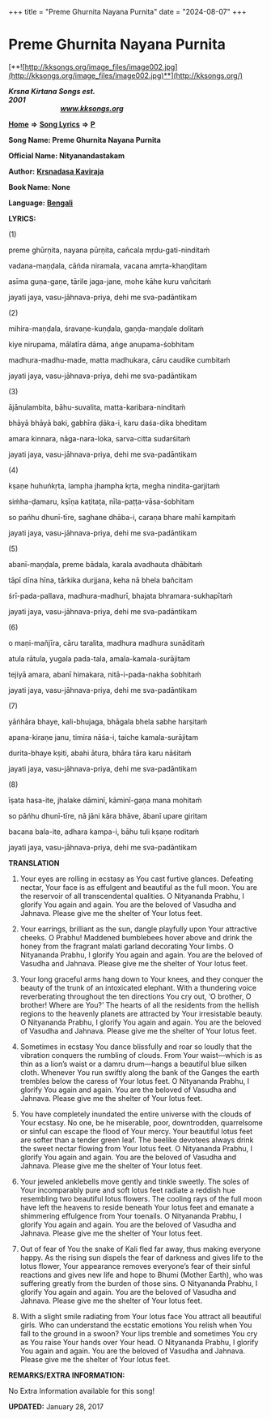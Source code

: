 +++
title = "Preme Ghurnita Nayana Purnita"
date = "2024-08-07"
+++

# Preme Ghurnita Nayana Purnita
[**![http://kksongs.org/image_files/image002.jpg](http://kksongs.org/image_files/image002.jpg)**](http://kksongs.org/)

**_Krsna Kirtana Songs est. 2001_**                                                                                                                                                 **_www.kksongs.org_**

[**Home**](http://kksongs.org/) **⇒** [**Song Lyrics**](http://kksongs.org/lyrics.html) **⇒** [**P**](http://kksongs.org/songs/song_p.html)

**Song Name: Preme Ghurnita Nayana Purnita**

**Official Name: Nityanandastakam**

**Author:** [**Krsnadasa Kaviraja**](http://kksongs.org/authors/list/krsnadasakaviraja.html)

**Book Name: None**

**Language:** [**Bengali**](http://kksongs.org/language/list/bengali.html)

**LYRICS:**

(1)

preme ghūrṇita, nayana pūrṇita, cañcala mṛdu-gati-ninditaḿ

vadana-maṇḍala, cāńda niramala, vacana amṛta-khaṇḍitam

asīma guṇa-gaṇe, tārile jaga-jane, mohe kāhe kuru vañcitaḿ

jayati jaya, vasu-jāhnava-priya, dehi me sva-padāntikam   

(2)

mihira-maṇḍala, śravaṇe-kuṇḍala, gaṇḍa-maṇḍale dolitaḿ

kiye nirupama, mālatīra dāma, ańge anupama-śobhitam

madhura-madhu-made, matta madhukara, cāru caudike cumbitaḿ

jayati jaya, vasu-jāhnava-priya, dehi me sva-padāntikam  

(3)

ājānulambita, bāhu-suvalita, matta-karibara-ninditaḿ

bhāyā bhāyā baki, gabhīra ḍāka-i, karu daśa-dika bheditam

amara kinnara, nāga-nara-loka, sarva-citta sudarśitaḿ

jayati jaya, vasu-jāhnava-priya, dehi me sva-padāntikam  

(4)

kṣaṇe huhuńkṛta, lampha jhampha kṛta, megha nindita-garjitaḿ

siḿha-ḍamaru, kṣīṇa kaṭitaṭa, nīla-paṭṭa-vāsa-śobhitam

so pańhu dhunī-tīre, saghane dhāba-i, caraṇa bhare mahī kampitaḿ

jayati jaya, vasu-jāhnava-priya, dehi me sva-padāntikam  

(5)

abanī-maṇḍala, preme bādala, karala avadhauta dhābitaḿ

tāpī dīna hīna, tārkika durjjana, keha nā bhela bañcitam

śrī-pada-pallava, madhura-madhurī, bhajata bhramara-sukhapītaḿ

jayati jaya, vasu-jāhnava-priya, dehi me sva-padāntikam  

(6)

o maṇi-mañjīra, cāru taralita, madhura madhura sunāditaḿ

atula rātula, yugala pada-tala, amala-kamala-surājitam

tejiyā amara, abanī himakara, nitā-i-pada-nakha śobhitaḿ

jayati jaya, vasu-jāhnava-priya, dehi me sva-padāntikam  

(7)

yāńhāra bhaye, kali-bhujaga, bhāgala bhela sabhe harṣitaḿ

apana-kiraṇe janu, timira nāśa-i, taiche kamala-surājitam

durita-bhaye kṣiti, abahi ātura, bhāra tāra karu nāśitaḿ

jayati jaya, vasu-jāhnava-priya, dehi me sva-padāntikam  

(8)

īṣata hasa-ite, jhalake dāminī, kāminī-gaṇa mana mohitaḿ

so pāńhu dhunī-tīre, nā jāni kāra bhāve, ābanī upare giritam

bacana bala-ite, adhara kampa-i, bāhu tuli kṣaṇe roditaḿ

jayati jaya, vasu-jāhnava-priya, dehi me sva-padāntikam

**TRANSLATION**

1) Your eyes are rolling in ecstasy as You cast furtive glances. Defeating nectar, Your face is as effulgent and beautiful as the full moon. You are the reservoir of all transcendental qualities. O Nityananda Prabhu, I glorify You again and again. You are the beloved of Vasudha and Jahnava. Please give me the shelter of Your lotus feet.

2) Your earrings, brilliant as the sun, dangle playfully upon Your attractive cheeks. O Prabhu! Maddened bumblebees hover above and drink the honey from the fragrant malati garland decorating Your limbs. O Nityananda Prabhu, I glorify You again and again. You are the beloved of Vasudha and Jahnava. Please give me the shelter of Your lotus feet.

3) Your long graceful arms hang down to Your knees, and they conquer the beauty of the trunk of an intoxicated elephant. With a thundering voice reverberating throughout the ten directions You cry out, ‘O brother, O brother! Where are You?’ The hearts of all the residents from the hellish regions to the heavenly planets are attracted by Your irresistable beauty. O Nityananda Prabhu, I glorify You again and again. You are the beloved of Vasudha and Jahnava. Please give me the shelter of Your lotus feet.

4) Sometimes in ecstasy You dance blissfully and roar so loudly that the vibration conquers the rumbling of clouds. From Your waist—which is as thin as a lion’s waist or a damru drum—hangs a beautiful blue silken cloth. Whenever You run swiftly along the bank of the Ganges the earth trembles below the caress of Your lotus feet. O Nityananda Prabhu, I glorify You again and again. You are the beloved of Vasudha and Jahnava. Please give me the shelter of Your lotus feet.

5) You have completely inundated the entire universe with the clouds of Your ecstasy. No one, be he miserable, poor, downtrodden, quarrelsome or sinful can escape the flood of Your mercy. Your beautiful lotus feet are softer than a tender green leaf. The beelike devotees always drink the sweet nectar flowing from Your lotus feet. O Nityananda Prabhu, I glorify You again and again. You are the beloved of Vasudha and Jahnava. Please give me the shelter of Your lotus feet.

6) Your jeweled anklebells move gently and tinkle sweetly. The soles of Your incomparably pure and soft lotus feet radiate a reddish hue resembling two beautiful lotus flowers. The cooling rays of the full moon have left the heavens to reside beneath Your lotus feet and emanate a shimmering effulgence from Your toenails. O Nityananda Prabhu, I glorify You again and again. You are the beloved of Vasudha and Jahnava. Please give me the shelter of Your lotus feet.

7) Out of fear of You the snake of Kali fled far away, thus making everyone happy. As the rising sun dispels the fear of darkness and gives life to the lotus flower, Your appearance removes everyone’s fear of their sinful reactions and gives new life and hope to Bhumi (Mother Earth), who was suffering greatly from the burden of those sins. O Nityananda Prabhu, I glorify You again and again. You are the beloved of Vasudha and Jahnava. Please give me the shelter of Your lotus feet.

8) With a slight smile radiating from Your lotus face You attract all beautiful girls. Who can understand the ecstatic emotions You relish when You fall to the ground in a swoon? Your lips tremble and sometimes You cry as You raise Your hands over Your head. O Nityananda Prabhu, I glorify You again and again. You are the beloved of Vasudha and Jahnava. Please give me the shelter of Your lotus feet.

**REMARKS/EXTRA INFORMATION:**

No Extra Information available for this song!

**UPDATED:** January 28, 2017